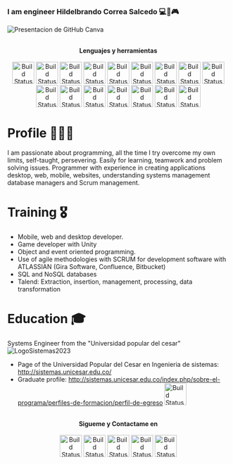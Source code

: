 ### I am engineer Hildelbrando Correa Salcedo 💻📲🎮
![Presentacion de GitHub Canva](https://user-images.githubusercontent.com/63067085/229165872-fbc59e62-de32-4cc0-809f-e53accc502e7.gif)

<p align="center">
<br>
<label><b>Lenguajes y herramientas</b></label>
<br>
<br>
<a href="#"><img src="https://growiz.com.br/wp-content/uploads/2021/01/ms-dotnet-3-1024x1024.png" alt="Build Status" height=50></a>
<a href="#"><img src="https://cdn-icons-png.flaticon.com/512/6132/6132221.png" alt="Build Status" height=50></a>
<a href="#"><img src="https://cdn-icons-png.flaticon.com/512/6132/6132222.png" alt="Build Status" height=50></a>
<a href="#"><img src="https://upload.wikimedia.org/wikipedia/commons/thumb/6/61/HTML5_logo_and_wordmark.svg/800px-HTML5_logo_and_wordmark.svg.png" alt="Build Status" height=50></a>
<a href="#"><img src="https://upload.wikimedia.org/wikipedia/commons/thumb/d/d5/CSS3_logo_and_wordmark.svg/1200px-CSS3_logo_and_wordmark.svg.png" alt="Build Status" height=50></a>
<a href="#"><img src="https://encrypted-tbn0.gstatic.com/images?q=tbn:ANd9GcTab05l3ndGtZqyqxgTeOkmB7g2eDGyYrQp60gRu108tIEXOLQTl8tf9Jpx90UiNJEIv1Q&usqp=CAU" alt="Build Status" height=50></a>
<a href="#"><img src="https://upload.wikimedia.org/wikipedia/commons/thumb/c/cf/Angular_full_color_logo.svg/1200px-Angular_full_color_logo.svg.png" alt="Build Status" height=50></a>
<a href="#"><img src="https://camo.githubusercontent.com/dc130e15e764a2ce83daf7503c9b73e5ee349259ceb82b4a0f393339289f8564/68747470733a2f2f63646e2d696d616765732d312e6d656469756d2e636f6d2f6d61782f313230302f312a352d616f4b3849426d58766535776842514d393047412e706e67" alt="Build Status" height=50></a>
<a href="#"><img src="https://cdn-images-1.medium.com/max/1200/1*knHF_qpxdtS8h0Z8EeqowA.png" alt="Build Status" height=50></a>
<a href="#"><img src="https://play-lh.googleusercontent.com/DvdO6zut4h7byRXOnmtpuyLTnC2-fPltRT-yqI0l9m_mA-U1mhDPj3NAE7IenEF1yg" alt="Build Status" height=50></a>
<a href="#"><img src="https://play-lh.googleusercontent.com/PCpXdqvUWfCW1mXhH1Y_98yBpgsWxuTSTofy3NGMo9yBTATDyzVkqU580bfSln50bFU" alt="Build Status" height=50></a>
<a href="#"><img src="https://geeks.ms/jorge/wp-content/uploads/sites/6/2007/05/20210927_01.png" alt="Build Status" height=50></a>
<a href="#"><img src="https://d3njjcbhbojbot.cloudfront.net/api/utilities/v1/imageproxy/https://coursera-course-photos.s3.amazonaws.com/44/a1aa6de0754300a8bb8a2f2d2ac817/atlassian-logo-gradient-vertical-white.png?auto=format%2Ccompress&dpr=1" alt="Build Status" height=50></a>
<a href="#"><img src="https://cdn-icons-png.flaticon.com/512/1420/1420398.png" alt="Build Status" height=50></a>
<a href="#"><img src="https://www.certia.net/wp-content/uploads/2021/03/NoSQL1.png" alt="Build Status" height=50></a>
<a href="#"><img src="https://sqltest.abonent.plus/assets/nosql-logo.87dc0d06.png" alt="Build Status" height=50></a>
</p>

# Profile 👨🏻‍💻

I am passionate about programming, all the time I try overcome my own limits, self-taught, persevering. Easily for learning, teamwork and problem solving issues.
Programmer with experience in creating applications desktop, web, mobile, websites, understanding systems management database managers and Scrum management.

# Training 🎖️

- Mobile, web and desktop developer.
- Game developer with Unity
- Object and event oriented programming.
- Use of agile methodologies with SCRUM for development software with ATLASSIAN (Gira Software, Confluence, Bitbucket)
- SQL and NoSQL databases
- Talend: Extraction, insertion, management, processing, data transformation

# Education 🎓

Systems Engineer from the "Universidad popular del cesar"  ![LogoSistemas2023](https://user-images.githubusercontent.com/63067085/229247342-b0ea0e82-c354-402b-bf5a-65ff6ba29f97.png)
- Page of the Universidad Popular del Cesar en Ingenieria de sistemas: http://sistemas.unicesar.edu.co/
- Graduate profile: http://sistemas.unicesar.edu.co/index.php/sobre-el-programa/perfiles-de-formacion/perfil-de-egreso
<a href="http://sistemas.unicesar.edu.co/"><img src="http://sistemas.unicesar.edu.co/images/logo-1.png" alt="Build Status" height=50></a>

<p align="center">
<br>
<label><b>Sigueme y Contactame en</b></label>
<br>
<br>
<a href="https://www.linkedin.com/in/hildelbrando-correa-salcedo-326776241/"><img src="https://play-lh.googleusercontent.com/kMofEFLjobZy_bCuaiDogzBcUT-dz3BBbOrIEjJ-hqOabjK8ieuevGe6wlTD15QzOqw" alt="Build Status" height=50></a>
<a href="https://mail.google.com/mail/u/0/#inbox?compose=DmwnWtDnGLtzjlhDTmcMzgtkVWHmjWhjKlGRcTCzRprqxxjqttSksslJdWlMgMbSTbqmJMssgKqG"><img src="https://play-lh.googleusercontent.com/KSuaRLiI_FlDP8cM4MzJ23ml3og5Hxb9AapaGTMZ2GgR103mvJ3AAnoOFz1yheeQBBI" alt="Build Status" height=50></a>
<a href="https://api.whatsapp.com/send?phone=573022605415"><img src="https://play-lh.googleusercontent.com/bYtqbOcTYOlgc6gqZ2rwb8lptHuwlNE75zYJu6Bn076-hTmvd96HH-6v7S0YUAAJXoJN" alt="Build Status" height=50></a>
<a href="https://www.instagram.com/hbrayancorrea/"><img src="https://upload.wikimedia.org/wikipedia/commons/9/95/Instagram_logo_2022.svg" alt="Build Status" height=50></a>
<label><b></b></label>
<a href="https://www.facebook.com/brayancorreasd/"><img src="https://upload.wikimedia.org/wikipedia/commons/thumb/e/ee/Logo_de_Facebook.png/220px-Logo_de_Facebook.png" alt="Build Status" height=50></a>
</p>
